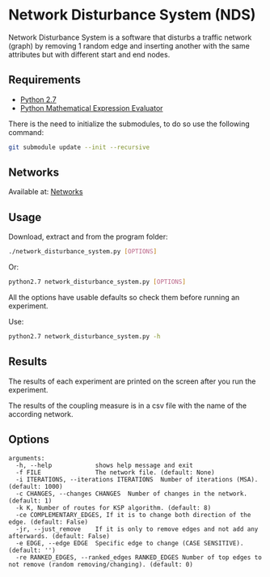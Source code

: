 Network Disturbance System (NDS)
=============================
Network Disturbance System is a software that disturbs a traffic network
(graph) by removing 1 random edge and inserting another with the same
attributes but with different start and end nodes.

## Requirements
 * [Python 2.7](https://www.python.org/downloads/)
 * [Python Mathematical Expression Evaluator](https://pypi.python.org/pypi/py_expression_eval)
 
 There is the need to initialize the submodules, to do so use the following command:
```sh
git submodule update --init --recursive
```

## Networks
 Available at:  [Networks](https://github.com/maslab-ufrgs/transportation_networks)
 
## Usage
Download, extract and from the program folder:
```sh
./network_disturbance_system.py [OPTIONS]
```
Or:
```sh
python2.7 network_disturbance_system.py [OPTIONS]
```

All the options have usable defaults so check them before running an experiment.

Use:

```sh
python2.7 network_disturbance_system.py -h
```

## Results
The results of each experiment are printed on the screen after you run the experiment.

The results of the coupling measure is in a csv file with the name of the according network.

## Options
```
arguments:
  -h, --help            shows help message and exit
  -f FILE               The network file. (default: None)
  -i ITERATIONS, --iterations ITERATIONS  Number of iterations (MSA). (default: 1000)
  -c CHANGES, --changes CHANGES  Number of changes in the network. (default: 1)
  -k K, Number of routes for KSP algorithm. (default: 8)
  -ce COMPLEMENTARY_EDGES, If it is to change both direction of the edge. (default: False)
  -jr, --just_remove    If it is only to remove edges and not add any afterwards. (default: False)
  -e EDGE, --edge EDGE  Specific edge to change (CASE SENSITIVE). (default: '')
  -re RANKED_EDGES, --ranked_edges RANKED_EDGES Number of top edges to not remove (random removing/changing). (default: 0)
```
